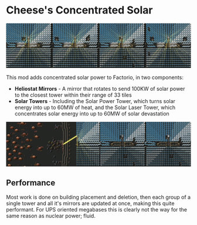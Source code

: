 # Cheese's Concentrated Solar

![banner art](.meta/banner.png)

This mod adds concentrated solar power to Factorio, in two components:

- **Heliostat Mirrors** - A mirror that rotates to send 100KW of solar power to the closest tower within their range of 33 tiles
- **Solar Towers** - Including the Solar Power Tower, which turns solar energy into up to 60MW of heat, and the Solar Laser Tower, which concentrates solar energy into up to 60MW of solar devastation

![banner art](.meta/banner2.png)

## Performance

Most work is done on building placement and deletion, then each group of a single tower and all it's mirrors are updated at once, making this quite performant. For UPS oriented megabases this is clearly not the way for the same reason as nuclear power; fluid.
